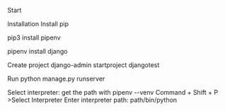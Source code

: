 Start

Installation
Install pip

pip3 install pipenv

pipenv install django


Create project
django-admin startproject djangotest

Run
python manage.py runserver

Select interpreter:
get the path with pipenv --venv
Command + Shift + P >Select Interpreter
Enter interpreter path:
    path/bin/python
    
